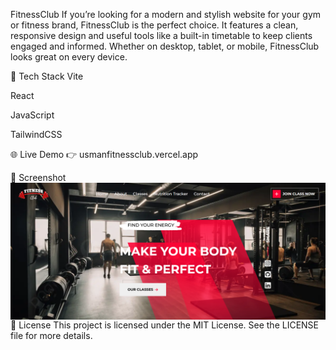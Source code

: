 FitnessClub
If you’re looking for a modern and stylish website for your gym or fitness brand, FitnessClub is the perfect choice.
It features a clean, responsive design and useful tools like a built-in timetable to keep clients engaged and informed.
Whether on desktop, tablet, or mobile, FitnessClub looks great on every device.

🚀 Tech Stack
Vite

React

JavaScript

TailwindCSS

🌐 Live Demo
👉 usmanfitnessclub.vercel.app

📸 Screenshot
<img align="center" alt="FitnessClub screenshot" src="assets/mainSS.png" />
📜 License
This project is licensed under the MIT License. See the LICENSE file for more details.